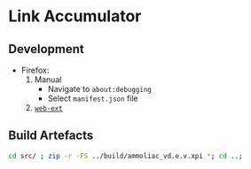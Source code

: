 # Link Accumulator

## Development

* Firefox:
	1. Manual
		* Navigate to `about:debugging`
		* Select `manifest.json` file
	2. [`web-ext`](https://developer.mozilla.org/en-US/docs/Mozilla/Add-ons/WebExtensions/Getting_started_with_web-ext)

## Build Artefacts

```sh
cd src/ ; zip -r -FS ../build/ammoliac_vd.e.v.xpi *; cd ..;
```
